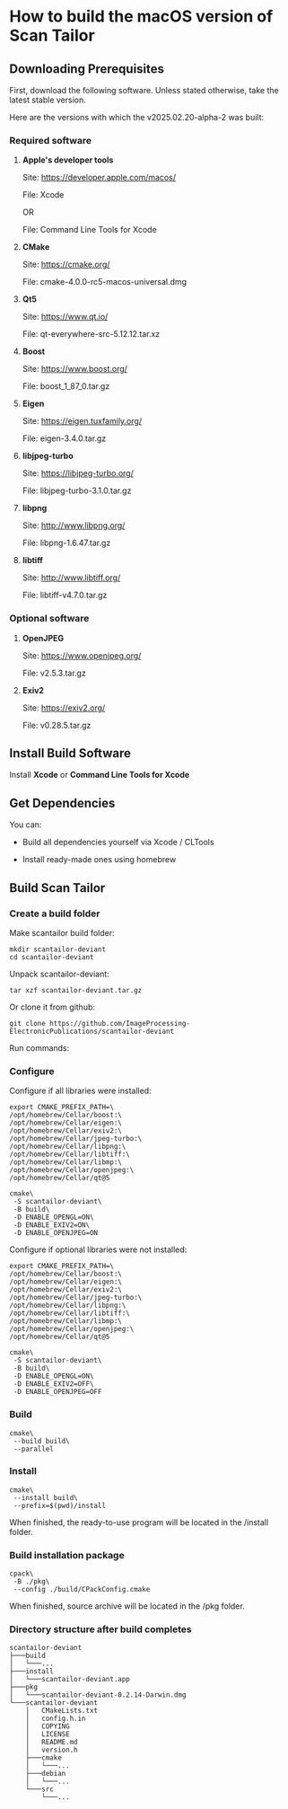 # How to build the macOS version of Scan Tailor

## Downloading Prerequisites

First, download the following software.
Unless stated otherwise, take the latest stable version.

Here are the versions with which the v2025.02.20-alpha-2 was built:

### Required software

1. **Apple's developer tools**

    Site: <https://developer.apple.com/macos/>

    File: Xcode

    OR

    File: Command Line Tools for Xcode

2. **CMake**

    Site: <https://cmake.org/>

    File: cmake-4.0.0-rc5-macos-universal.dmg

3. **Qt5**

    Site: <https://www.qt.io/>

    File: qt-everywhere-src-5.12.12.tar.xz

4. **Boost**

    Site: <https://www.boost.org/>

    File: boost_1_87_0.tar.gz

5. **Eigen**

    Site: <https://eigen.tuxfamily.org/>

    File: eigen-3.4.0.tar.gz

6. **libjpeg-turbo**

    Site: <https://libjpeg-turbo.org/>

    File: libjpeg-turbo-3.1.0.tar.gz

7. **libpng**

    Site: <http://www.libpng.org/>

    File: libpng-1.6.47.tar.gz

8. **libtiff**

    Site: <http://www.libtiff.org/>

    File: libtiff-v4.7.0.tar.gz

### Optional software

1. **OpenJPEG**

    Site: <https://www.openjpeg.org/>

    File: v2.5.3.tar.gz

2. **Exiv2**

    Site: <https://exiv2.org/>

    File: v0.28.5.tar.gz

## Install Build Software

   Install **Xcode** or **Command Line Tools for Xcode**

## Get Dependencies

You can:

* Build all dependencies yourself via Xcode / CLTools
  
* Install ready-made ones using homebrew

## Build Scan Tailor

### Create a build folder

Make scantailor build folder:

```less
mkdir scantailor-deviant
cd scantailor-deviant
```

Unpack scantailor-deviant:

```less
tar xzf scantailor-deviant.tar.gz
```

Or clone it from github:

```less
git clone https://github.com/ImageProcessing-ElectronicPublications/scantailor-deviant
```

Run commands:

### Configure

Configure if all libraries were installed:

```less
export CMAKE_PREFIX_PATH=\
/opt/homebrew/Cellar/boost:\
/opt/homebrew/Cellar/eigen:\
/opt/homebrew/Cellar/exiv2:\
/opt/homebrew/Cellar/jpeg-turbo:\
/opt/homebrew/Cellar/libpng:\
/opt/homebrew/Cellar/libtiff:\
/opt/homebrew/Cellar/libmp:\
/opt/homebrew/Cellar/openjpeg:\
/opt/homebrew/Cellar/qt@5

cmake\
 -S scantailor-deviant\
 -B build\
 -D ENABLE_OPENGL=ON\
 -D ENABLE_EXIV2=ON\
 -D ENABLE_OPENJPEG=ON
```

Configure if optional libraries were not installed:

```less
export CMAKE_PREFIX_PATH=\
/opt/homebrew/Cellar/boost:\
/opt/homebrew/Cellar/eigen:\
/opt/homebrew/Cellar/exiv2:\
/opt/homebrew/Cellar/jpeg-turbo:\
/opt/homebrew/Cellar/libpng:\
/opt/homebrew/Cellar/libtiff:\
/opt/homebrew/Cellar/libmp:\
/opt/homebrew/Cellar/openjpeg:\
/opt/homebrew/Cellar/qt@5

cmake\
 -S scantailor-deviant\
 -B build\
 -D ENABLE_OPENGL=ON\
 -D ENABLE_EXIV2=OFF\
 -D ENABLE_OPENJPEG=OFF
 ```

### Build

```less
cmake\
 --build build\
 --parallel
```

### Install

```less
cmake\
 --install build\
 --prefix=$(pwd)/install
```

When finished, the ready-to-use program will be located in the /install folder.

### Build installation package

```less
cpack\
 -B ./pkg\
 --config ./build/CPackConfig.cmake
```

When finished, source archive will be located in the /pkg folder.

### Directory structure after build completes

```less
scantailor-deviant
├───build
│   └───...
├───install
│   └───scantailor-deviant.app
├───pkg
│   └───scantailor-deviant-0.2.14-Darwin.dmg
└───scantailor-deviant
    │   CMakeLists.txt
    │   config.h.in
    │   COPYING
    │   LICENSE
    │   README.md
    │   version.h
    ├───cmake
    │   └───...
    ├───debian
    │   └───...
    └───src
        └───...
```
